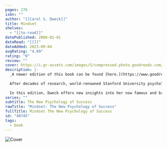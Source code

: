 ```yaml
---
pages: 276
isbn: ""
author: "[[Carol S. Dweck]]"
title: Mindset
shelves:
  - "[[to-read]]"
datePublished: 2006-01-01
dateRead: "[[]]"
dateAdded: 2023-09-04
avgRating: "4.09"
rating: "0"
review: ""
cover: https://i.gr-assets.com/images/S/compressed.photo.goodreads.com/books/1436227012l/40745._SY475_.jpg
description: |-
  _A newer edition of this book can be found [here.](https://www.goodreads.com/book/show/34403537-mindset)_  
    
  After decades of research, world-renowned Stanford University psychologist Carol S. Dweck, Ph.D., discovered a simple but groundbreaking idea: the power of mindset. In this brilliant book, she shows how success in school, work, sports, the arts, and almost every area of human endeavor can be dramatically influenced by how we think about our talents and abilities. People with a _fixed mindset_ — those who believe that abilities are fixed — are less likely to flourish than those with a _growth mindset_ — those who believe that abilities can be developed. Mindset reveals how great parents, teachers, managers, and athletes can put this idea to use to foster outstanding accomplishment.  
    
  In this edition, Dweck offers new insights into her now famous and broadly embraced concept. She introduces a phenomenon she calls false growth mindset and guides people toward adopting a deeper, truer growth mindset. She also expands the mindset concept beyond the individual, applying it to the cultures of groups and organizations. With the right mindset, you can motivate those you lead, teach, and love — to transform their lives and your own.
series: ""
subtitle: The New Psychology of Success
rawTitle: "Mindset: The New Psychology of Success"
fullTitle: Mindset The New Psychology of Success
id: "40745"
tags:
  - book
---
```

![Cover](https:&#x2F;&#x2F;i.gr-assets.com&#x2F;images&#x2F;S&#x2F;compressed.photo.goodreads.com&#x2F;books&#x2F;1436227012l&#x2F;40745._SY475_.jpg)
